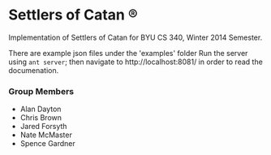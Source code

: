 Settlers of Catan &reg;
===
Implementation of Settlers of Catan for BYU CS 340, Winter 2014 Semester.

There are example json files under the 'examples' folder
Run the server using `ant server`; then navigate to http://localhost:8081/ in order to read the documenation.


### Group Members
* Alan Dayton
* Chris Brown
* Jared Forsyth
* Nate McMaster
* Spence Gardner
